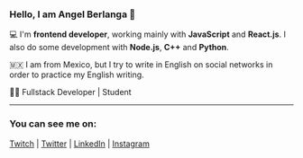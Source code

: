 ### Hello, I am Angel Berlanga 👋
💻 I'm **frontend developer**, working mainly with **JavaScript** and **React.js**.
I also do some development with **Node.js**, **C++** and **Python**.

:mexico: I am from Mexico, but I try to write in English on social networks in order to practice my English writing.

👨‍💻 Fullstack Developer | Student

---

### You can see me on:  
[Twitch](https://twitch.tv/eddyber16) | [Twitter](https://twitter.com/AngelBerlangaB) | [LinkedIn](https://linkedin.com/in/angel-berlanga) | [Instagram](https://instagram.com/angelberlangab/)

<!--
**EddyBer16/EddyBer16** is a ✨ _special_ ✨ repository because its `README.md` (this file) appears on your GitHub profile.

Here are some ideas to get you started:

- 🔭 I’m currently working on ...
- 🌱 I’m currently learning ...
- 👯 I’m looking to collaborate on ...
- 🤔 I’m looking for help with ...
- 💬 Ask me about ...
- 📫 How to reach me: ...
- 😄 Pronouns: ...
- ⚡ Fun fact: ...
-->
